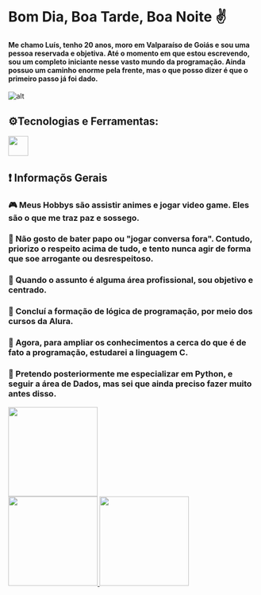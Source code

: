 # Bom Dia, Boa Tarde, Boa Noite ✌️

#### Me chamo Luís, tenho 20 anos, moro em Valparaíso de Goiás e sou uma pessoa reservada e objetiva. Até o momento em que estou escrevendo, sou um completo iniciante nesse vasto mundo da programação. Ainda possuo um caminho enorme pela frente, mas o que posso dizer é que o primeiro passo já foi dado.

![alt](https://i.gifer.com/63a0.gif)

## ⚙️Tecnologias e Ferramentas:

<img loading="lazy" src="https://cdn.jsdelivr.net/gh/devicons/devicon@latest/icons/javascript/javascript-original.svg" width="40" height="40"/>

## ❗ Informaçõs Gerais

### 🎮 Meus Hobbys são assistir animes e jogar video game. Eles são o que me traz paz e sossego.
### 🤫 Não gosto de bater papo ou "jogar conversa fora". Contudo, priorizo o respeito acima de tudo, e tento nunca agir de forma que soe arrogante ou desrespeitoso.
### 🤨 Quando o assunto é alguma área profissional, sou objetivo e centrado.
### 👊 Concluí a formação de lógica de programação, por meio dos cursos da Alura. 
### 👶 Agora, para ampliar os conhecimentos a cerca do que é de fato a programação, estudarei a linguagem C.
### 🤩 Pretendo posteriormente me especializar em Python, e seguir a área de Dados, mas sei que ainda preciso fazer muito antes disso.

<img loading="lazy" height="180em" src="https://github.com/user-attachments/assets/8096dbeb-6854-4d23-8223-e39e0cfaacd4"/>


<div>
<a href="https://github.com/seu-usuário-aqui">
<img loading="lazy" height="180em" src="https://github-readme-stats.vercel.app/api/top-langs/?username=Luis2003-Henrique&layout=compact&langs_count=7&theme=dracula"/>
<img loading="lazy" height="180em" src="https://github-readme-stats.vercel.app/api?username=Luis2003-Henrique&show_icons=true&theme=dracula&include_all_commits=true&count_private=true"/>
</div>

          
          




